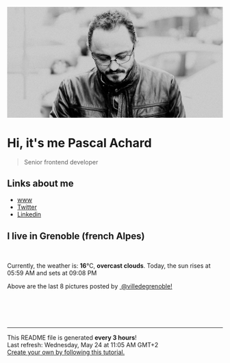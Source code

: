 ![Pascal Achard](./images/photo-pascal-achard.jpg)
# Hi, it's me Pascal Achard
> Senior frontend developer

## Links about me
- [www](https://www.pascal-achard.com)
- [Twitter](https://twitter.com/botmaster)
- [Linkedin](http://www.linkedin.com/in/pascal-achard)


## I live in Grenoble (french Alpes)
<img src="https://openweathermap.org/img/wn/04d@2x.png" alt="">

Currently, the weather is: **16**°C, **overcast clouds**.
Today, the sun rises at 05:59 AM and sets at 09:08 PM

Above are the last 8 pictures posted by <a href="https://www.instagram.com/villedegrenoble/" target="_blank"><img alt="" src="https://upload.wikimedia.org/wikipedia/commons/thumb/e/e7/Instagram_logo_2016.svg/1024px-Instagram_logo_2016.svg.png" width="20"/> @villedegrenoble!</a>

<p style="display: flex; flex-wrap: wrap; gap: 20px;">
        <img src="https://cdn1.picuki.com/hosted-by-instagram/q/0exhNuNYnjBcaS3SYdxKjf8F2vJ1WgxSZ60STLepjSVmIR1vLHOapZA0mpCj4yRwKwVlASuRYzxk7IksUF1VCz1zOELXTbeMRDxV7ayfVefN2zVl%7C%7CZdpnLcyJXUXbHet8cYpVgmYdSgIGaYDG7uo%7C%7CesJ+vPucjEHpi2VNrQT9zJBpY6uSKVKz8B13bHR1Bv9vdBhYgJE8VQpMBQ7odLUvj8ESLnzNskg6PA5RbMCg8kW%7C%7C+7piSS1X24ldihBGTOguYrVwr9T12XXejYH9GmkGpkKPR0xjGfjgAVlk7R3n7amMZor3Po17IH4fTcED3tJhjVPsdK+lCGQPy38mUxanjCD%7C%7CZK3UMYhkbLhL9SPQ9DL2CfGXY7nOIxZa0odOc%7C%7CZAGbrAeGxVdt1z61gJcF0w3%7C%7Cz%7C%7CwPgIuSi%7C%7CzAjIhcMvDqIM4F5R6Cbk%7C%7C+lpyA=.jpeg" alt="" width="200"/>
        <img src="https://cdn1.picuki.com/hosted-by-instagram/q/0exhNuNYnjBcaS3SYdxKjf8F2vJ1Wg9SZ60STLepjSVmIR1vLHOapZA0mpCl6yRxIwVgFDeSYzxk4Y4iUFRYDz19OEDaSbSPTj9S56ufXerN0jRn8JRhlr49LX0ZYHGt8cEuVQmYdSgIGaYDG7uo%7C%7CesJ%7C%7CPLwbz8NuDCbPOUtzCVG%7C%7CMm0X51wm8Rm3ayEv0PxtpcyKzNe92U1aUospYmX+HQJWPr5PN1gpKZlR7pCicgIrdDgmBq7EHl3Kj4tUQ+RubTOl+1egzPlRh0%7C%7C8TCOYqoaFxUSqlrrm1A0toFzqaqTZY49zt8ZkIH2CmUEXTE86kEon5zgx3PySWaKzW1q5XPl7qq1S9Rzjo%7C%7ClJ%7C%7C%7C%7CIYM%7C%7Cx7Xf3Vr%7C%7C1BJ9Cd0wKUM%7C%7CxdmnbMu+sNo5Wk9YZSK5ogg+UpUCCerPLzxp1WTMd0zXeWw==.jpeg" alt="" width="200"/>
        <img src="https://cdn1.picuki.com/hosted-by-instagram/q/0exhNuNYnjBcaS3SYdxKjf8F2vJ1Wg5SZ60STLepjSVmIR1vLHOapZA0mpCj4yRwKwVlASuRYzxk44stWVxXDT18PUPdQbSITD1U6q6eVuemvDZn8JNhkbY9LXcZZnav%7C%7C8UsXQmYdSgIGaYDG7uo%7C%7CesJ%7C%7CPnucjcFrjOMNbRKmDdttdCwFahlza4lsfe4kx2xu5xncG114WNxahlw5OLUqQUCSKnjMcF6saR5UvoPjsBRprygmCG2GGM5b295BTGS9IjOkqg8iyDXdzQspjD3E+8EIU8hjl246hQSs7sfmrCqI4d6+MZg4%7C%7CbzQTJBWmhm+jVBocW+xzTvSUGI%7C%7CgVRwGKOlf7kNPEu+8WgGtKbcdXI+Bvwd4eTLoRmSyxaM67yVQbFI%7C%7C2yCt5Kw7tYRMtWwFqz9TGHJebe7jI3CzAX1WDdL8sjYqvb+6GnzWTZhmCI91c6xZs=.jpeg" alt="" width="200"/>
        <img src="https://cdn1.picuki.com/hosted-by-instagram/q/0exhNuNYnjBcaS3SYdxKjf8F2vJ1Wg9SZ60STLepjSVmIR1vLHOapZA0mpCl6yRxIwVgFDeSYzxk4o8uVVlSCz1zPEDYSLaMSDhV5qqaV+jN2zNg9pZklbo3LXwbYnGq9MolXQmYdSgIGaYDG7uo%7C%7CesJ+fjrcjcFrjOMNbRKmDdttdCwFahlza4lsfe4kx2xu5xncG114WNxahlw5OLUqQUCSKnjMcF6saR5UvoPjsBRpr2gmCG2GGM5b295BTGS9IjOkqg8iyDXdzQspjD3Fu8EIU8hjl246hw%7C%7CgIt%7C%7CudKQMrJ++MZgvaqPT0FBWmhm+jVBocW+xzTsSUGI%7C%7CgVRwGKOlf7kNPEu+8WgGtKbdoze6SmSOLD%7C%7CNp5mdEIACOX%7C%7CQ0aJBtiSINljwLp9EN9UwlCezzPvQbvOihQ3CzAX1WDcXLEmZqrb+6GnzWTZhmCI91c6xZs=.jpeg" alt="" width="200"/>
        <img src="https://cdn1.picuki.com/hosted-by-instagram/q/0exhNuNYnjBcaS3SYdxKjf8F2vJ1Wg9SZ60STLepjSVmIR1vLHOapZA0mpCl6yRxIwVgFDeSYzxk4Y4jU1VSDz18NUDbT7KORT1V7K+QXeqnvDdu85ZolLs8KnwabX6p8cUtUW6pNWwSDv5PHL%7C%7Clo7gX5vrtaCgEpjuSKrVCkGZTjse3TO9%7C%7C2pYf5%7C%7CHSv1izv9QpcmkazXgpdAd4+pvlpDk1VOCtIc17q7VySKNBicMCv6K81Sa8H2QkaHp%7C%7CECKet8XCkONFui3rSzY57zz2F%7C%7C59EEIdvlqztEszna4mkY2AN5174N8A6bnCSDEoGWlvqklPv6XslHPaSUGI%7C%7CmIUwGPRn+T8J7gprsigdcy8U%7C%7Cqk+jTqP7CIIJledVQsCff9BEbsKqOSUZsIvN5fLsJozUTgqCCabunYkUdQQjpP3mLfWrQpYKzMgpCq8UjDiznTplBrkZns.jpeg" alt="" width="200"/>
        <img src="https://cdn1.picuki.com/hosted-by-instagram/q/0exhNuNYnjBcaS3SYdxKjf8F2vJ1WgxSZ60STLepjSVmIR1vLHOapZA0mpCj4yRwKwVlASuRYzxk44ssVl1XCj1zO0zdS7eISDZc56SeU+fN2jVu8JBkkb40KXIfZ3Ct8sYpVAmYdSgIGaYDG7uo%7C%7CesJ%7C%7CPnucjcFrjOMNbRKmDdttdCwFahlza4lsfe4kx2xu5xncG114WNxahlw5OLUqQUCSKnjMcF6saR5UvoPjsBRpr6gmCG2GGM5b295BTGS9IjOkqg8iyDXdzQspjD3Fe8EIU8hjl246iBpvNUEsoOKJIZu+MZ1gPaFHzZBWmhm+jVBocW+xzTvSUGI%7C%7CgVRwGKOlf7kNPEu+8WgGtKbcf6%7C%7C7wiQN4PULrAcbWlbMdjzcHHVCvGHD91awbpZO%7C%7CV5xHLj6DmSTKXS7jI3CzAX1WDdL7ZVYKXb+6GnzWTZhmCI91c6xZs=.jpeg" alt="" width="200"/>
        <img src="https://cdn1.picuki.com/hosted-by-instagram/q/0exhNuNYnjBcaS3SYdxKjf8F2vJ1Wg9SZ60STLepjSVmIR1vLHOapZA0mpCl6yRxIwVgFDeSYzxk4o8uUFhUDj19PELeSLeLSj5Q76SYXerN1DVm8JNplLcwLn0XZHKv8MstOzjYMTIfQeoEH%7C%7Cb2rvUW+%7C%7C7wbTYNpi2TNLxCyQlWotfpUrJy9ZRzt52U1h+189JldAJZ+jtvdBFundPZlTIeAefzPcBgoK9jC7QIjZNIuaHtnyuxH34+emlsFj3RuYTM2dENhhzrdSFlqjH0AZY1LHMRiVbmlTcLuYAioIrxOIJM4aZvlrX5XiACW2E2hjtfwZftgALsSUGImUBRwT2Ej+b3ffZ79sXPBPW+T9zi4ADkfrnaELd2bEBfFPfydVb1MMLhMpkNxKRWENdigE+apQq5dr7H%7C%7CVV+AWgc12PbWbdUGruiyqyb4X7U3zvZ8AZuxw==.jpeg" alt="" width="200"/>
        <img src="https://cdn1.picuki.com/hosted-by-instagram/q/0exhNuNYnjBcaS3SYdxKjf8F2vJ1Wg9SZ60STLepjSVmIR1vLHOapZA0mpCl6yRxIwVgFDeSYzxk4YIpWV9VAz14O0DeSLCJTDtd6qmZUOrN0DNi9pVhkbs9L3IeZnWq9sIlXAmYdSgIGaYDG7uo%7C%7CesJ+fjrcjcFrjOMNbRKmDdttdCwFahlza4lsfe4kx2xu5xncG114WNxahlw5OLUqQUCSKnjMcF6saR5UvoPjsBRpr2gmCG2GGM5b295BTGS9IjOkqg8iyDXdzQspjD3Fu8EIU8hjl246hwa4oo9ubr1J4NE+MZhoO3bRTZBWmhm+jVBocW+xzTsSUGI%7C%7CgVRwGKOlf7kNPEu+8WgGtKbcdDv1QbqXePVGKxFV2kZNO%7C%7CMBGbPCKajNv5cpMYXDaFL3w29wTXrWr371iI3CzAX1WDcXLAlEqjb+6GnzWTZhmCI91c6xZs=.jpeg" alt="" width="200"/>
</p>

------------
<p>This README file is generated <b>every 3 hours</b>!
    <br />Last refresh: Wednesday, May 24 at 11:05 AM GMT+2
    <br /><a href="https://medium.com/@th.guibert/how-to-create-a-self-updating-readme-md-for-your-github-profile-f8b05744ca91">Create your own by following this tutorial.</a>
</p>
<p><a href="https://github.com/botmaster/botmaster/actions/workflows/main.yaml"><img alt="" src="https://github.com/botmaster/botmaster/actions/workflows/main.yaml/badge.svg" /></a></p>

